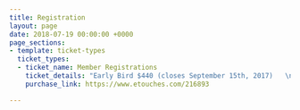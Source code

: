 ```yaml
---
title: Registration
layout: page
date: 2018-07-19 00:00:00 +0000
page_sections:
- template: ticket-types
  ticket_types:
  - ticket_name: Member Registrations
    ticket_details: "Early Bird $440 (closes September 15th, 2017)   \nStandard $495"
    purchase_link: https://www.etouches.com/216893

---
```

